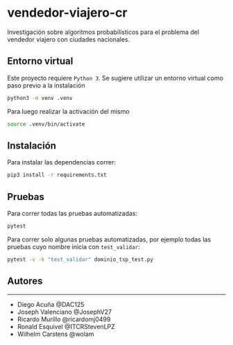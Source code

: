 # vendedor-viajero-cr #

Investigación sobre algoritmos probabilísticos para el problema del vendedor viajero con ciudades nacionales.

## Entorno virtual ##

Este proyecto requiere `Python 3`. Se sugiere utilizar un entorno virtual como paso previo a la instalación

```bash
python3 -m venv .venv
```

Para luego realizar la activación del mismo

``` bash
source .venv/bin/activate
```

## Instalación ##


Para instalar las dependencias correr:

```bash
pip3 install -r requirements.txt
```

## Pruebas ##

Para correr todas las pruebas automatizadas:

```bash
pytest
```

Para correr solo algunas pruebas automatizadas, por ejemplo todas las pruebas cuyo nombre inicia con `test_validar`:

```bash
pytest -v -k "test_validar" dominio_tsp_test.py
```


## Autores ##
---
* Diego Acuña @DAC125
* Joseph Valenciano @JosephV27
* Ricardo Murillo @ricardomj0499
* Ronald Esquivel @ITCRStevenLPZ
* Wilhelm Carstens @wolam

